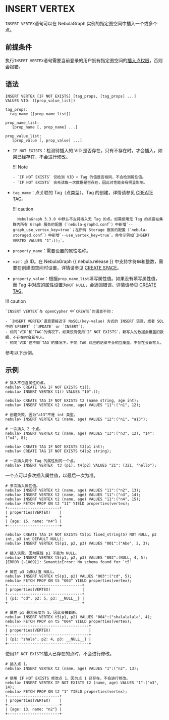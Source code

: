 # INSERT VERTEX

`INSERT VERTEX`语句可以在 NebulaGraph 实例的指定图空间中插入一个或多个点。

## 前提条件

执行`INSERT VERTEX`语句需要当前登录的用户拥有指定图空间的[插入点权限](../../7.data-security/1.authentication/3.role-list.md)，否则会报错。

## 语法

```ngql
INSERT VERTEX [IF NOT EXISTS] [tag_props, [tag_props] ...]
VALUES VID: ([prop_value_list])

tag_props:
  tag_name ([prop_name_list])

prop_name_list:
   [prop_name [, prop_name] ...]

prop_value_list:
   [prop_value [, prop_value] ...]   
```

<!---
// 忽略已存在索引插入点
```ngql
INSERT VERTEX [IF NOT EXISTS] [IGNORE_EXISTED_INDEX] [tag_props, [tag_props] ...]
VALUES VID: ([prop_value_list])

tag_props:
  tag_name ([prop_name_list])

prop_name_list:
   [prop_name [, prop_name] ...]

prop_value_list:
   [prop_value [, prop_value] ...]   
```

- `IGNORE_EXISTED_INDEX`：插入点后不更新索引。建议在第一次导入时使用`IGNORE_EXISTED_INDEX`，可大幅度提升性能。

  !!! danger

        使用`IGNORE_EXISTED_INDEX`关键字时不删除旧索引，查找时可能会读取到错误数据。需要重新创建索引，详情信息见 [REBUILD INDEX](../3/../14.native-index-statements/4.rebuild-native-index.md。
--->


- `IF NOT EXISTS`：检测待插入的 VID 是否存在，只有不存在时，才会插入，如果已经存在，不会进行修改。

  !!! Note

      - `IF NOT EXISTS` 仅检测 VID + Tag 的值是否相同，不会检测属性值。
      - `IF NOT EXISTS` 会先读取一次数据是否存在，因此对性能会有明显影响。

- `tag_name`：点关联的 Tag（点类型）。Tag 的创建，详情请参见 [CREATE TAG](../10.tag-statements/1.create-tag.md)。

  !!! caution

        NebulaGraph 3.3.0 中默认不支持插入无 Tag 的点。如需使用无 Tag 的点要在集群内所有 Graph 服务的配置（`nebula-graphd.conf`）中新增`--graph_use_vertex_key=true`；在所有 Storage 服务的配置（`nebula-storaged.conf`）中新增`--use_vertex_key=true`。命令示例如`INSERT VERTEX VALUES "1":();`。

- `property_name`：需要设置的属性名称。

- `vid`：点 ID。在 NebulaGraph {{ nebula.release }} 中支持字符串和整数，需要在创建图空间时设置，详情请参见 [CREATE SPACE](../9.space-statements/1.create-space.md)。

- `property_value`：根据`prop_name_list`填写属性值。如果没有填写属性值，而 Tag 中对应的属性设置为`NOT NULL`，会返回错误。详情请参见 [CREATE TAG](../10.tag-statements/1.create-tag.md)。

!!! caution

    `INSERT VERTEX`与 openCypher 中`CREATE`的语意不同：

    - `INSERT VERTEX`语意更接近于 NoSQL(key-value) 方式的 INSERT 语意，或者 SQL 中的`UPSERT` (`UPDATE` or `INSERT`)。
    - 相同`VID`和`TAG`的情况下，如果没有使用`IF NOT EXISTS`，新写入的数据会覆盖旧数据，不存在时会新写入。
    - 相同`VID`但不同`TAG`的情况下，不同 TAG 对应的记录不会相互覆盖，不存在会新写入。

参考以下示例。

## 示例

```ngql
# 插入不包含属性的点。
nebula> CREATE TAG IF NOT EXISTS t1();                   
nebula> INSERT VERTEX t1() VALUES "10":(); 
```

<!---
```ngql
# 插入点 VID 为"100"和"200"，id 为 1 的点。
nebula> INSERT VERTEX person(id) VALUES "100":(1), "200":(1);

# 查询 id 为 1 的点，VID 为"100"和"200"的点都能查到。
nebula> LOOKUP ON person WHERE person.id == 1 YIELD id(vertex) as id;
+-------------+
| id          |
+-------------+
| "100"       |
| "200"       |
+-------------+

# 忽略索引插入 VID 为"200"，id 为 2 的点。
nebula> INSERT VERTEX IGNORE_EXISTED_INDEX person(id) VALUES "200":(2);

# 查询 id 为 1 的点，VID 为"100"和"200"的点都能查到。
nebula> LOOKUP ON person WHERE person.id == 1 YIELD id(vertex) as id;
+-------------+
| id          |
+-------------+
| "100"       |
| "200"       |
+-------------+

# 查询 id 为 2 的点，仅能查到 VID 为"200"的点。
nebula> LOOKUP ON person WHERE person.id == 2 YIELD id(vertex) as id;
+-------+
| id    |
+-------+
| "200" |
+-------+
```
--->

```ngql
nebula> CREATE TAG IF NOT EXISTS t2 (name string, age int);                
nebula> INSERT VERTEX t2 (name, age) VALUES "11":("n1", 12);

# 创建失败，因为"a13"不是 int 类型。
nebula> INSERT VERTEX t2 (name, age) VALUES "12":("n1", "a13"); 

# 一次插入 2 个点。
nebula> INSERT VERTEX t2 (name, age) VALUES "13":("n3", 12), "14":("n4", 8); 
```

```ngql
nebula> CREATE TAG IF NOT EXISTS t3(p1 int);
nebula> CREATE TAG IF NOT EXISTS t4(p2 string);

# 一次插入两个 Tag 的属性到同一个点。
nebula> INSERT VERTEX  t3 (p1), t4(p2) VALUES "21": (321, "hello");
```

一个点可以多次插入属性值，以最后一次为准。

```ngql
# 多次插入属性值。
nebula> INSERT VERTEX t2 (name, age) VALUES "11":("n2", 13);
nebula> INSERT VERTEX t2 (name, age) VALUES "11":("n3", 14);
nebula> INSERT VERTEX t2 (name, age) VALUES "11":("n4", 15);
nebula> FETCH PROP ON t2 "11" YIELD properties(vertex);
+-----------------------+
| properties(VERTEX)    |
+-----------------------+
| {age: 15, name: "n4"} |
+-----------------------+
```

```ngql
nebula> CREATE TAG IF NOT EXISTS t5(p1 fixed_string(5) NOT NULL, p2 int, p3 int DEFAULT NULL);
nebula> INSERT VERTEX t5(p1, p2, p3) VALUES "001":("Abe", 2, 3);

# 插入失败，因为属性 p1 不能为 NULL。
nebula> INSERT VERTEX t5(p1, p2, p3) VALUES "002":(NULL, 4, 5);
[ERROR (-1009)]: SemanticError: No schema found for `t5'

# 属性 p3 为默认值 NULL。
nebula> INSERT VERTEX t5(p1, p2) VALUES "003":("cd", 5);
nebula> FETCH PROP ON t5 "003" YIELD properties(vertex);
+---------------------------------+
| properties(VERTEX)              |
+---------------------------------+
| {p1: "cd", p2: 5, p3: __NULL__} |
+---------------------------------+

# 属性 p1 最大长度为 5，因此会被截断。
nebula> INSERT VERTEX t5(p1, p2) VALUES "004":("shalalalala", 4);
nebula> FETCH PROP on t5 "004" YIELD properties(vertex);
+------------------------------------+
| properties(VERTEX)                 |
+------------------------------------+
| {p1: "shala", p2: 4, p3: __NULL__} |
+------------------------------------+
```

使用`IF NOT EXISTS`插入已存在的点时，不会进行修改。

```ngql
# 插入点 1。
nebula> INSERT VERTEX t2 (name, age) VALUES "1":("n2", 13);

# 使用 IF NOT EXISTS 修改点 1，因为点 1 已存在，不会进行修改。
nebula> INSERT VERTEX IF NOT EXISTS t2 (name, age) VALUES "1":("n3", 14);
nebula> FETCH PROP ON t2 "1" YIELD properties(vertex);
+-----------------------+
| properties(VERTEX)    |
+-----------------------+
| {age: 13, name: "n2"} |
+-----------------------+
```

